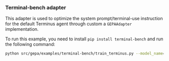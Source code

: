 ### Terminal-bench adapter

This adapter is used to optimize the system prompt/terminal-use instruction for the default Terminus agent through custom a `GEPAAdapter` implementation.

To run this example, you need to install `pip install terminal-bench` and run the following command:

```bash
python src/gepa/examples/terminal-bench/train_terminus.py --model_name=gpt-5-mini
```